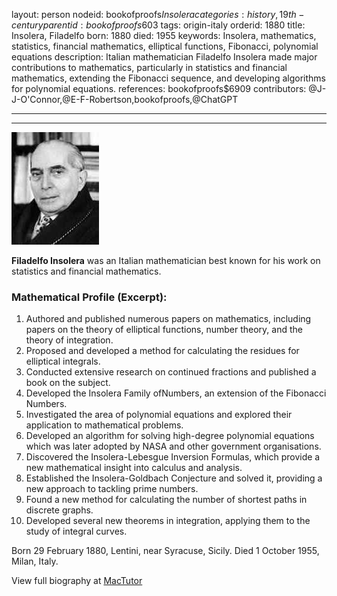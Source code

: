 layout: person
nodeid: bookofproofs$Insolera
categories: history,19th-century
parentid: bookofproofs$603
tags: origin-italy
orderid: 1880
title: Insolera, Filadelfo
born: 1880
died: 1955
keywords: Insolera, mathematics, statistics, financial mathematics, elliptical functions, Fibonacci, polynomial equations
description: Italian mathematician Filadelfo Insolera made major contributions to mathematics, particularly in statistics and financial mathematics, extending the Fibonacci sequence, and developing algorithms for polynomial equations.
references: bookofproofs$6909
contributors: @J-J-O'Connor,@E-F-Robertson,bookofproofs,@ChatGPT

---



---

![Insolera.jpg](https://github.com/bookofproofs/bookofproofs.github.io/blob/main/_sources/_assets/images/portraits/Insolera.jpg?raw=true)

**Filadelfo Insolera** was an Italian mathematician best known for his work on statistics and financial mathematics.

### Mathematical Profile (Excerpt):
1. Authored and published numerous papers on mathematics, including papers on the theory of elliptical functions, number theory, and the theory of integration. 
2. Proposed and developed a method for calculating the residues for elliptical integrals. 
3. Conducted extensive research on continued fractions and published a book on the subject.  
4. Developed the Insolera Family ofNumbers, an extension of the Fibonacci Numbers. 
5. Investigated the area of polynomial equations and explored their application to mathematical problems.
6. Developed an algorithm for solving high-degree polynomial equations which was later adopted by NASA and other government organisations. 
7. Discovered the Insolera-Lebesgue Inversion Formulas, which provide a new mathematical insight into calculus and analysis. 
8. Established the Insolera-Goldbach Conjecture and solved it, providing a new approach to tackling prime numbers.  
9. Found a new method for calculating the number of shortest paths in discrete graphs.  
10. Developed several new theorems in integration, applying them to the study of integral curves.

Born 29 February 1880, Lentini, near Syracuse, Sicily. Died 1 October 1955, Milan, Italy.

View full biography at [MacTutor](https://mathshistory.st-andrews.ac.uk/Biographies/Insolera/)
